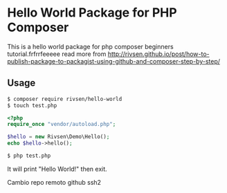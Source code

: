 # Hello World Package for PHP Composer #

This is a hello world package for php composer beginners tutorial.frfrrfeeeee
read more from http://rivsen.github.io/post/how-to-publish-package-to-packagist-using-github-and-composer-step-by-step/

## Usage ##

```bash
$ composer require rivsen/hello-world
$ touch test.php
```

```php
<?php
require_once "vendor/autoload.php";

$hello = new Rivsen\Demo\Hello();
echo $hello->hello();
```

```bash
$ php test.php
```

It will print "Hello World!" then exit.

Cambio repo remoto github ssh2